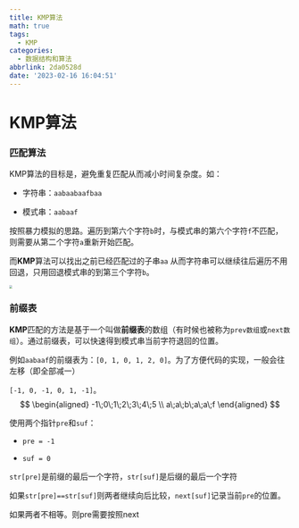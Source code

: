 ```yaml
---
title: KMP算法
math: true
tags:
  - KMP
categories:
  - 数据结构和算法
abbrlink: 2da0528d
date: '2023-02-16 16:04:51'
---
```




# KMP算法

### 匹配算法

KMP算法的目标是，避免重复匹配从而减小时间复杂度。如：

*   字符串：`aabaabaafbaa`

*   模式串：`aabaaf`

按照暴力模拟的思路。遍历到第六个字符`b`时，与模式串的第六个字符`f`不匹配，则需要从第二个字符`a`重新开始匹配。

而**KMP**算法可以找出之前已经匹配过的子串`aa` 从而字符串可以继续往后遍历不用回退，只用回退模式串的到第三个字符`b`。

<img src="https://img.ashechol.top/algorithm/KMP_1.jpg" style="zoom: 33%;" />

### 前缀表

**KMP**匹配的方法是基于一个叫做**前缀表**的数组（有时候也被称为`prev数组`或`next数组`）。通过前缀表，可以快速得到模式串当前字符退回的位置。

例如`aabaaf`的前缀表为：`[0, 1, 0, 1, 2, 0]`。为了方便代码的实现，一般会往左移（即全部减一）

`[-1, 0, -1, 0, 1, -1]`。
$$
\begin{aligned}
-1\;0\;1\;2\;3\;4\;5 \\
a\;a\;b\;a\;a\;f 
\end{aligned} 
$$

使用两个指针`pre`和`suf`：

*   `pre = -1`

*   `suf = 0`

`str[pre]`是前缀的最后一个字符，`str[suf]`是后缀的最后一个字符

如果`str[pre]==str[suf]`则两者继续向后比较，`next[suf]`记录当前`pre`的位置。

如果两者不相等。则pre需要按照next

